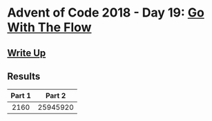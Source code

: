 # Advent of Code 2018 - Day 19: [Go With The Flow](https://adventofcode.com/2018/day/19)

## [Write Up](https://github.com/CodingAP/advent-of-code/blob/main/writeups/2018/day19_writeup.md)
## Results
| Part 1 | Part 2 | 
|:---:|:---:|
| 2160 | 25945920 |